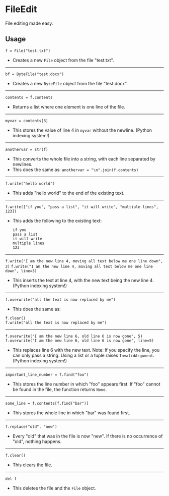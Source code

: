 # FileEdit
File editing made easy.

## Usage

`f = File("test.txt")`
* Creates a new `File` object from the file "test.txt".
--------------------------------------------------------------------------------
`bf = ByteFile("test.docx")`
* Creates a new `ByteFile` object from the file "test.docx".
--------------------------------------------------------------------------------
`contents = f.contents`
* Returns a list where one element is one line of the file.
--------------------------------------------------------------------------------
`myvar = contents[3]`
* This stores the value of line 4 in `myvar` without the newline.
  (Python indexing system!)
--------------------------------------------------------------------------------
`anothervar = str(f)`
* This converts the whole file into a string, with each line separated by
  newlines.
* This does the same as:
`anothervar = "\n".join(f.contents)`
--------------------------------------------------------------------------------
`f.write("hello world")`
* This adds "hello world" to the end of the existing text.
--------------------------------------------------------------------------------
`f.write(["if you", "pass a list", "it will write", "multiple lines", 123])`
* This adds the following to the existing text:
    ```
    if you
    pass a list
    it will write
    multiple lines
    123
    ```
--------------------------------------------------------------------------------
`f.write("I am the new line 4, moving all text below me one line down", 3)`
`f.write("I am the new line 4, moving all text below me one line down", line=3)`
* This inserts the text at line 4, with the new text being the new line 4.
  (Python indexing system!)
--------------------------------------------------------------------------------
`f.overwrite("all the text is now replaced by me")`
* This does the same as:
```
f.clear()
f.write("all the text is now replaced by me")
```
--------------------------------------------------------------------------------
`f.overwrite("I am the new line 6, old line 6 is now gone", 5)`
`f.overwrite("I am the new line 6, old line 6 is now gone", line=5)`
* This replaces line 6 with the new text.
  Note: If you specify the line, you can only pass a string.
  Using a list or a tuple raises `InvalidArgument`.
  (Python indexing system!)
--------------------------------------------------------------------------------
`important_line_number = f.find("foo")`
* This stores the line number in which "foo" appears first.
  If "foo" cannot be found in the file, the function returns `None`.
--------------------------------------------------------------------------------
`some_line = f.contents[f.find("bar")]`
* This stores the whole line in which "bar" was found first.
--------------------------------------------------------------------------------
`f.replace("old", "new")`
* Every "old" that was in the file is now "new".
  If there is no occurrence of "old", nothing happens.
--------------------------------------------------------------------------------
`f.clear()`
* This clears the file.
--------------------------------------------------------------------------------
`del f`
* This deletes the file and the `File` object.
